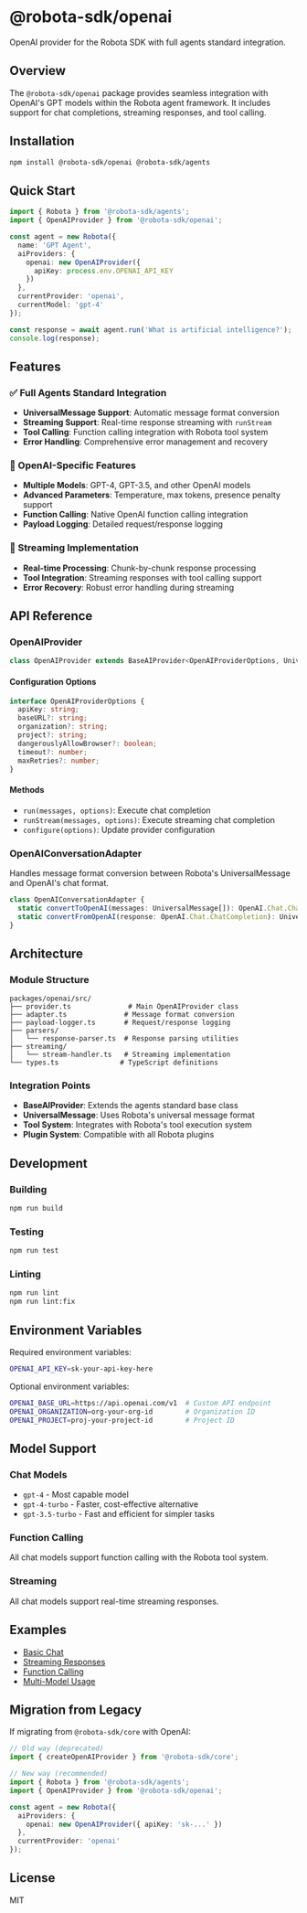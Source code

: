 # @robota-sdk/openai

OpenAI provider for the Robota SDK with full agents standard integration.

## Overview

The `@robota-sdk/openai` package provides seamless integration with OpenAI's GPT models within the Robota agent framework. It includes support for chat completions, streaming responses, and tool calling.

## Installation

```bash
npm install @robota-sdk/openai @robota-sdk/agents
```

## Quick Start

```typescript
import { Robota } from '@robota-sdk/agents';
import { OpenAIProvider } from '@robota-sdk/openai';

const agent = new Robota({
  name: 'GPT Agent',
  aiProviders: { 
    openai: new OpenAIProvider({ 
      apiKey: process.env.OPENAI_API_KEY 
    }) 
  },
  currentProvider: 'openai',
  currentModel: 'gpt-4'
});

const response = await agent.run('What is artificial intelligence?');
console.log(response);
```

## Features

### ✅ Full Agents Standard Integration
- **UniversalMessage Support**: Automatic message format conversion
- **Streaming Support**: Real-time response streaming with `runStream`
- **Tool Calling**: Function calling integration with Robota tool system
- **Error Handling**: Comprehensive error management and recovery

### 🔧 OpenAI-Specific Features
- **Multiple Models**: GPT-4, GPT-3.5, and other OpenAI models
- **Advanced Parameters**: Temperature, max tokens, presence penalty support
- **Function Calling**: Native OpenAI function calling integration
- **Payload Logging**: Detailed request/response logging

### 🌊 Streaming Implementation
- **Real-time Processing**: Chunk-by-chunk response processing
- **Tool Integration**: Streaming responses with tool calling support
- **Error Recovery**: Robust error handling during streaming

## API Reference

### OpenAIProvider

```typescript
class OpenAIProvider extends BaseAIProvider<OpenAIProviderOptions, UniversalMessage, OpenAIResponse>
```

#### Configuration Options

```typescript
interface OpenAIProviderOptions {
  apiKey: string;
  baseURL?: string;
  organization?: string;
  project?: string;
  dangerouslyAllowBrowser?: boolean;
  timeout?: number;
  maxRetries?: number;
}
```

#### Methods

- `run(messages, options)`: Execute chat completion
- `runStream(messages, options)`: Execute streaming chat completion
- `configure(options)`: Update provider configuration

### OpenAIConversationAdapter

Handles message format conversion between Robota's UniversalMessage and OpenAI's chat format.

```typescript
class OpenAIConversationAdapter {
  static convertToOpenAI(messages: UniversalMessage[]): OpenAI.Chat.ChatCompletionMessageParam[]
  static convertFromOpenAI(response: OpenAI.Chat.ChatCompletion): UniversalMessage
}
```

## Architecture

### Module Structure

```
packages/openai/src/
├── provider.ts              # Main OpenAIProvider class
├── adapter.ts              # Message format conversion
├── payload-logger.ts       # Request/response logging
├── parsers/
│   └── response-parser.ts  # Response parsing utilities
├── streaming/
│   └── stream-handler.ts   # Streaming implementation
└── types.ts               # TypeScript definitions
```

### Integration Points

- **BaseAIProvider**: Extends the agents standard base class
- **UniversalMessage**: Uses Robota's universal message format
- **Tool System**: Integrates with Robota's tool execution system
- **Plugin System**: Compatible with all Robota plugins

## Development

### Building

```bash
npm run build
```

### Testing

```bash
npm run test
```

### Linting

```bash
npm run lint
npm run lint:fix
```

## Environment Variables

Required environment variables:

```bash
OPENAI_API_KEY=sk-your-api-key-here
```

Optional environment variables:

```bash
OPENAI_BASE_URL=https://api.openai.com/v1  # Custom API endpoint
OPENAI_ORGANIZATION=org-your-org-id        # Organization ID
OPENAI_PROJECT=proj-your-project-id        # Project ID
```

## Model Support

### Chat Models
- `gpt-4` - Most capable model
- `gpt-4-turbo` - Faster, cost-effective alternative
- `gpt-3.5-turbo` - Fast and efficient for simpler tasks

### Function Calling
All chat models support function calling with the Robota tool system.

### Streaming
All chat models support real-time streaming responses.

## Examples

- [Basic Chat](../../../docs/examples/openai-basic.md)
- [Streaming Responses](../../../docs/examples/openai-streaming.md)
- [Function Calling](../../../docs/examples/openai-functions.md)
- [Multi-Model Usage](../../../docs/examples/openai-models.md)

## Migration from Legacy

If migrating from `@robota-sdk/core` with OpenAI:

```typescript
// Old way (deprecated)
import { createOpenAIProvider } from '@robota-sdk/core';

// New way (recommended)
import { Robota } from '@robota-sdk/agents';
import { OpenAIProvider } from '@robota-sdk/openai';

const agent = new Robota({
  aiProviders: { 
    openai: new OpenAIProvider({ apiKey: 'sk-...' }) 
  },
  currentProvider: 'openai'
});
```

## License

MIT 